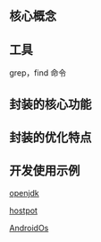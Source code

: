 

## 核心概念

## 工具
grep，find 命令
## 封装的核心功能

## 封装的优化特点

## 开发使用示例
[openjdk](http://hg.openjdk.java.net/jdk8u/jdk8u/jdk/file/6bfaecb8ff77/src/share/classes/)

[hostpot](http://hg.openjdk.java.net/jdk9/jdk9/hotspot/file/b756e7a2ec33)

[AndroidOs](https://www.androidos.net.cn/android/9.0.0_r8/xref)